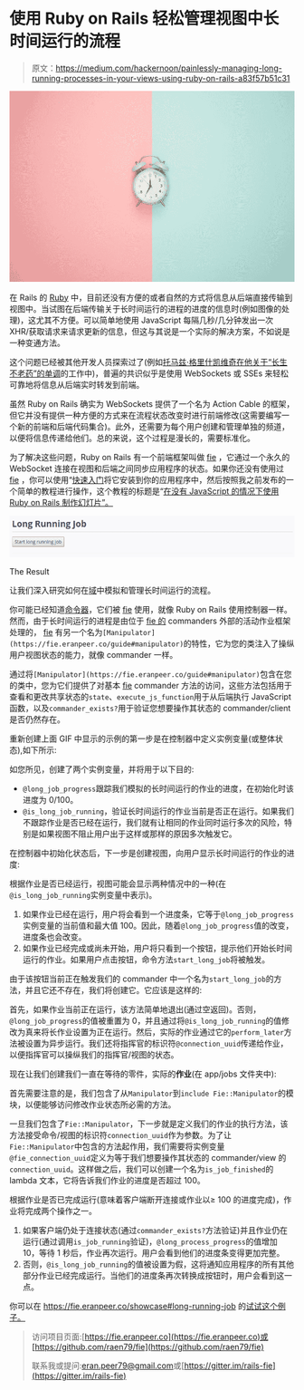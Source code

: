 # 使用 Ruby on Rails 轻松管理视图中长时间运行的流程

> 原文：<https://medium.com/hackernoon/painlessly-managing-long-running-processes-in-your-views-using-ruby-on-rails-a83f57b51c31>

![](img/95265418447d1c28669c3707743bf14d.png)

在 Rails 的 [Ruby](https://hackernoon.com/tagged/ruby) 中，目前还没有方便的或者自然的方式将信息从后端直接传输到视图中。当试图在后端传输关于长时间运行的进程的进度的信息时(例如图像的处理)，这尤其不方便。可以简单地使用 JavaScript 每隔几秒/几分钟发出一次 XHR/获取请求来请求更新的信息，但这与其说是一个实际的解决方案，不如说是一种变通方法。

这个问题已经被其他开发人员探索过了(例如[托马兹·格里什凯维奇在他关于“长生不老药”的单调](https://tg.pl/drab)的工作中)，普遍的共识似乎是使用 WebSockets 或 SSEs 来轻松可靠地将信息从后端实时转发到前端。

虽然 Ruby on Rails 确实为 WebSockets 提供了一个名为 Action Cable 的框架，但它并没有提供一种方便的方式来在流程状态改变时进行前端修改(这需要编写一个新的前端和后端代码集合)。此外，还需要为每个用户创建和管理单独的频道，以便将信息传递给他们。总的来说，这个过程是漫长的，需要标准化。

为了解决这些问题，Ruby on Rails 有一个前端框架叫做 [fie](https://fie.eranpeer.co) ，它通过一个永久的 WebSocket 连接在视图和后端之间同步应用程序的状态。如果你还没有使用过 [fie](https://fie.eranpeer.co) ，你可以使用“[快速入门](https://fie.eranpeer.co/start)将它安装到你的应用程序中，然后按照我之前发布的一个简单的教程进行操作，这个教程的标题是“[在没有 JavaScript 的情况下使用 Ruby on Rails 制作幻灯片”。](https://hackernoon.com/make-a-slideshow-using-ruby-on-rails-in-50-lines-of-code-and-no-javascript-9fdf0a88ec9d)

![](img/88caeb49424ef6efdff32b8b2483b19f.png)

The Result

让我们深入研究如何在[域](https://fie.eranpeer.co)中模拟和管理长时间运行的流程。

你可能已经知道[命令器](https://fie.eranpeer.co/guide#commander)，它们被 [fie](https://fie.eranpeer.co) 使用，就像 Ruby on Rails 使用控制器一样。然而，由于长时间运行的进程是由位于 [fie 的](https://fie.eranpeer.co) commanders 外部的活动作业框架处理的， [fie](https://fie.eranpeer.co) 有另一个名为`[Manipulator](https://fie.eranpeer.co/guide#manipulator)`的特性，它为您的类注入了操纵用户视图状态的能力，就像 commander 一样。

通过将`[Manipulator](https://fie.eranpeer.co/guide#manipulator)`包含在您的类中，您为它们提供了对基本 [fie](https://fie.eranpeer.co) commander 方法的访问，这些方法包括用于查看和更改共享状态的`state`、`execute_js_function`用于从后端执行 JavaScript 函数，以及`commander_exists?`用于验证您想要操作其状态的 commander/client 是否仍然存在。

重新创建上面 GIF 中显示的示例的第一步是在控制器中定义实例变量(或整体状态),如下所示:

如您所见，创建了两个实例变量，并将用于以下目的:

*   `@long_job_progress`跟踪我们模拟的长时间运行的作业的进度，在初始化时该进度为 0/100。
*   `@is_long_job_running`，验证长时间运行的作业当前是否正在运行。如果我们不跟踪作业是否已经在运行，我们就有让相同的作业同时运行多次的风险，特别是如果视图不阻止用户出于这样或那样的原因多次触发它。

在控制器中初始化状态后，下一步是创建视图，向用户显示长时间运行的作业的进度:

根据作业是否已经运行，视图可能会显示两种情况中的一种(在`@is_long_job_running`实例变量中表示)。

1.  如果作业已经在运行，用户将会看到一个进度条，它等于`@long_job_progress`实例变量的当前值和最大值 100。因此，随着`@long_job_progress`值的改变，进度条也会改变。
2.  如果作业已经完成或尚未开始，用户将只看到一个按钮，提示他们开始长时间运行的作业。如果用户点击按钮，命令方法`start_long_job`将被触发。

由于该按钮当前正在触发我们的 commander 中一个名为`start_long_job`的方法，并且它还不存在，我们将创建它。它应该是这样的:

首先，如果作业当前正在运行，该方法简单地退出(通过空返回)。否则，`@long_job_progress`的值被重置为 0，并且通过将`@is_long_job_running`的值修改为真来将长作业设置为正在运行。然后，实际的作业通过它的`perform_later`方法被设置为异步运行。我们还将指挥官的标识符`@connection_uuid`传递给作业，以便指挥官可以操纵我们的指挥官/视图的状态。

现在让我们创建我们一直在等待的零件，实际的**作业**(在 app/jobs 文件夹中):

首先需要注意的是，我们包含了从`Manipulator`到`include Fie::Manipulator`的模块，以便能够访问修改作业状态所必需的方法。

一旦我们包含了`Fie::Manipulator`，下一步就是定义我们的作业的执行方法，该方法接受命令/视图的标识符`connection_uuid`作为参数。为了让`Fie::Manipulator`中包含的方法起作用，我们需要将实例变量`@fie_connection_uuid`定义为等于我们想要操作其状态的 commander/view 的`connection_uuid`。这样做之后，我们可以创建一个名为`is_job_finished`的 lambda 文本，它将告诉我们作业的进度是否超过 100。

根据作业是否已完成运行(意味着客户端断开连接或作业以≥ 100 的进度完成)，作业将完成两个操作之一。

1.  如果客户端仍处于连接状态(通过`commander_exists?`方法验证)并且作业仍在运行(通过调用`is_job_running`验证)，`@long_process_progress`的值增加 10，等待 1 秒后，作业再次运行。用户会看到他们的进度条变得更加完整。
2.  否则，`@is_long_job_running`的值被设置为假，这将通知应用程序的所有其他部分作业已经完成运行。当他们的进度条再次转换成按钮时，用户会看到这一点。

你可以在 https://fie.eranpeer.co/showcase#long-running-job 的[试试这个例子。](https://fie.eranpeer.co/showcase#long-running-job)

> 访问项目页面:[https://fie.eranpeer.co](https://fie.eranpeer.co)或[https://github.com/raen79/fie](https://github.com/raen79/fie)
> 
> 联系我或提问:[eran.peer79@gmail.com](mailto:eran.peer79@gmail.com)或[https://gitter.im/rails-fie](https://gitter.im/rails-fie)